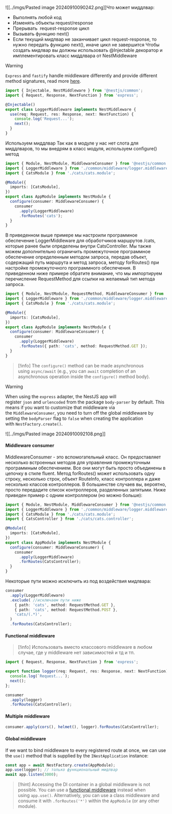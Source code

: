 ![[../imgs/Pasted image 20240910090242.png]]Что может миддлвар: 
* Выполнять любой код
* Изменять объекты request/response
* Прерывать  request-response цикл
* Вызывать функцию next()
* Если текущий мидлвар не заканчивает цикл request-response, то нужно передать функцию next(), иначе цикл не завершится
Чтобы создать мидлвар вы должны использовать @Injectable декоратор и имплементировать класс миддлвара от NestMiddleware

>[!warning]
>`Express` and `fastify` handle middleware differently and provide different method signatures, read more [here](https://docs.nestjs.com/techniques/performance#middleware).

```typescript
import { Injectable, NestMiddleware } from '@nestjs/common';
import { Request, Response, NextFunction } from 'express';

@Injectable()
export class LoggerMiddleware implements NestMiddleware {
  use(req: Request, res: Response, next: NextFunction) {
    console.log('Request...');
    next();
  }
}
```

Используем миддлвар
Так как в модуле у нас нет слота для миддлваров, то мы внедрям в класс модуля, используем configure() метод
```typescript
import { Module, NestModule, MiddlewareConsumer } from '@nestjs/common';
import { LoggerMiddleware } from './common/middleware/logger.middleware';
import { CatsModule } from './cats/cats.module';

@Module({
  imports: [CatsModule],
})
export class AppModule implements NestModule {
  configure(consumer: MiddlewareConsumer) {
    consumer
      .apply(LoggerMiddleware)
      .forRoutes('cats');
  }
}
```
В приведенном выше примере мы настроили программное обеспечение LoggerMiddleware для обработчиков маршрутов /cats, которые ранее были определены внутри CatsController. Мы также можем дополнительно ограничить промежуточное программное обеспечение определенным методом запроса, передав объект, содержащий путь маршрута и метод запроса, методу forRoutes() при настройке промежуточного программного обеспечения. В приведенном ниже примере обратите внимание, что мы импортируем перечисление RequestMethod для ссылки на желаемый тип метода запроса.

```typescript
import { Module, NestModule, RequestMethod, MiddlewareConsumer } from '@nestjs/common';
import { LoggerMiddleware } from './common/middleware/logger.middleware';
import { CatsModule } from './cats/cats.module';

@Module({
  imports: [CatsModule],
})
export class AppModule implements NestModule {
  configure(consumer: MiddlewareConsumer) {
    consumer
      .apply(LoggerMiddleware)
      .forRoutes({ path: 'cats', method: RequestMethod.GET });
  }
}
```

>[!info]
>The `configure()` method can be made asynchronous using `async/await` (e.g., you can `await` completion of an asynchronous operation inside the `configure()` method body).

>[!warning]
>When using the `express` adapter, the NestJS app will register `json` and `urlencoded` from the package `body-parser` by default. This means if you want to customize that middleware via the `MiddlewareConsumer`, you need to turn off the global middleware by setting the `bodyParser` flag to `false` when creating the application with `NestFactory.create()`.

![[../imgs/Pasted image 20240910092108.png]]
#### Middleware consumer
MiddlewareConsumer - это вспомогательный класс. Он предоставляет несколько встроенных методов для управления промежуточным программным обеспечением. Все они могут быть просто объединены в цепочку в стиле fluent. Метод forRoutes() может использовать одну строку, несколько строк, объект RouteInfo, класс контроллера и даже несколько классов контроллеров. В большинстве случаев вы, вероятно, просто передадите список контроллеров, разделенных запятыми. Ниже приведен пример с одним контроллером (но можно больше):
```typescript
import { Module, NestModule, MiddlewareConsumer } from '@nestjs/common';
import { LoggerMiddleware } from './common/middleware/logger.middleware';
import { CatsModule } from './cats/cats.module';
import { CatsController } from './cats/cats.controller';

@Module({
  imports: [CatsModule],
})
export class AppModule implements NestModule {
  configure(consumer: MiddlewareConsumer) {
    consumer
      .apply(LoggerMiddleware)
      .forRoutes(CatsController);
  }
}
```
Некоторые пути можно исключить из под воздействия мидлвара:

```typescript
consumer
  .apply(LoggerMiddleware)
  .exclude( //исключаем пути ниже
    { path: 'cats', method: RequestMethod.GET },
    { path: 'cats', method: RequestMethod.POST },
    'cats/(.*)',
  )
  .forRoutes(CatsController);
```

#### Functional middleware
>[!info]
>Использовать вместо классового middleware в любом случае, где у middleware нет зависимостей и тд и тп.

```typescript
import { Request, Response, NextFunction } from 'express';

export function logger(req: Request, res: Response, next: NextFunction) {
  console.log(`Request...`);
  next();
};
```

```typescript
consumer
  .apply(logger)
  .forRoutes(CatsController);
```

#### Multiple middleware
```typescript
consumer.apply(cors(), helmet(), logger).forRoutes(CatsController);
```

#### Global middleware
If we want to bind middleware to every registered route at once, we can use the `use()` method that is supplied by the `INestApplication` instance:
```typescript
const app = await NestFactory.create(AppModule);
app.use(logger); // только функциональный мидлвар
await app.listen(3000);
```

>[!hint]
>Accessing the DI container in a global middleware is not possible. You can use a [functional middleware](https://docs.nestjs.com/middleware#functional-middleware) instead when using `app.use()`. Alternatively, you can use a class middleware and consume it with `.forRoutes('*')` within the `AppModule` (or any other module).


